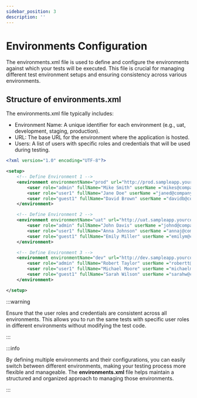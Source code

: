 ```yaml
---
sidebar_position: 3
description: ''
---
```


# Environments Configuration

The environments.xml file is used to define and configure the environments against which your tests will be executed. This file is crucial for managing different test environment setups and ensuring consistency across various environments.

## Structure of environments.xml

The environments.xml file typically includes:

- Environment Name: A unique identifier for each environment (e.g., uat, development, staging, production).
- URL: The base URL for the environment where the application is hosted.
- Users: A list of users with specific roles and credentials that will be used during testing.

``` xml title="Example environments.xml"
<?xml version="1.0" encoding="UTF-8"?>

<setup>
    <!-- Define Environment 1 -->
    <environment environmentName="prod" url="http://prod.sampleapp.yourcomapny.com">
        <user role="admin" fullName="Mike Smith" userName ="mikes@company.com" password="mikes_Password"/>
        <user role="user1" fullName="Jane Doe" userName ="janed@company.com" password="janed_Password"/>
        <user role="guest1" fullName="David Brown" userName ="davidb@company.com" password="davidb_Password"/>
    </environment>

    <!-- Define Environment 2 -->
    <environment environmentName="uat" url="http://uat.sampleapp.yourcomapny.com">
        <user role="admin" fullName="John Davis" userName ="johnd@company.com" password="johnd_Password"/>
        <user role="user1" fullName="Anna Johnson" userName ="annaj@company.com" password="annaj_Password"/>
        <user role="guest1" fullName="Emily Miller" userName ="emilym@company.com" password="emilym_Password"/>
    </environment>

    <!-- Define Environment 3 -->       
    <environment environmentName="dev" url="http://dev.sampleapp.yourcomapny.com">
        <user role="admin" fullName="Robert Taylor" userName ="robertt@company.com" password="robertt_Password"/>
        <user role="user1" fullName="Michael Moore" userName ="michaelm@company.com" password="michaelm_Password"/>
        <user role="guest1" fullName="Sarah Wilson" userName ="sarahw@company.com" password="sarahw_Password"/>
    </environment>

</setup>
```

:::warning

Ensure that the user roles and credentials are consistent across all environments. This allows you to run the same tests with specific user roles in different environments without modifying the test code.

:::

:::info

By defining multiple environments and their configurations, you can easily switch between different environments, making your testing process more flexible and manageable.
The **environments.xml** file helps maintain a structured and organized approach to managing those environments.

:::
